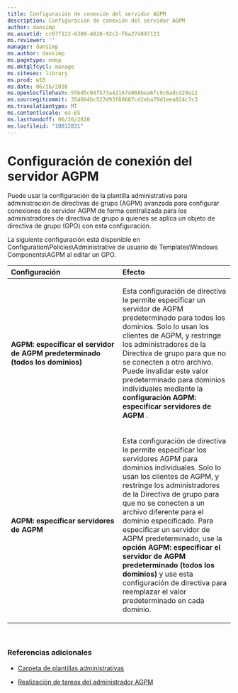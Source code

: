 ```yaml
---
title: Configuración de conexión del servidor AGPM
description: Configuración de conexión del servidor AGPM
author: dansimp
ms.assetid: cc67f122-6309-4820-92c2-f6a27d897123
ms.reviewer: ''
manager: dansimp
ms.author: dansimp
ms.pagetype: mdop
ms.mktglfcycl: manage
ms.sitesec: library
ms.prod: w10
ms.date: 06/16/2016
ms.openlocfilehash: 55bd5c04f573a421674068bea6fc9c6adcd29a12
ms.sourcegitcommit: 354664bc527d93f80687cd2eba70d1eea024c7c3
ms.translationtype: MT
ms.contentlocale: es-ES
ms.lasthandoff: 06/26/2020
ms.locfileid: "10812831"
---
```

# Configuración de conexión del servidor AGPM


Puede usar la configuración de la plantilla administrativa para administración de directivas de grupo (AGPM) avanzada para configurar conexiones de servidor AGPM de forma centralizada para los administradores de directiva de grupo a quienes se aplica un objeto de directiva de grupo (GPO) con esta configuración.

La siguiente configuración está disponible en Configuration\\Policies\\Administrative de usuario de Templates\\Windows Components\\AGPM al editar un GPO.

<table>
<colgroup>
<col width="50%" />
<col width="50%" />
</colgroup>
<thead>
<tr class="header">
<th align="left">Configuración</th>
<th align="left">Efecto</th>
</tr>
</thead>
<tbody>
<tr class="odd">
<td align="left"><p><strong>AGPM: especificar el servidor de AGPM predeterminado (todos los dominios)</strong></p></td>
<td align="left"><p>Esta configuración de directiva le permite especificar un servidor de AGPM predeterminado para todos los dominios. Solo lo usan los clientes de AGPM, y restringe los administradores de la Directiva de grupo para que no se conecten a otro archivo. Puede invalidar este valor predeterminado para dominios individuales mediante la <strong> configuración AGPM: especificar servidores de AGPM </strong> .</p></td>
</tr>
<tr class="even">
<td align="left"><p><strong>AGPM: especificar servidores de AGPM</strong></p></td>
<td align="left"><p>Esta configuración de directiva le permite especificar los servidores AGPM para dominios individuales. Solo lo usan los clientes de AGPM, y restringe los administradores de la Directiva de grupo para que no se conecten a un archivo diferente para el dominio especificado. Para especificar un servidor de AGPM predeterminado, use la <strong> opción AGPM: especificar el servidor de AGPM predeterminado (todos los dominios) </strong> y use esta configuración de directiva para reemplazar el valor predeterminado en cada dominio.</p></td>
</tr>
</tbody>
</table>

 

### Referencias adicionales

-   [Carpeta de plantillas administrativas](administrative-templates-folder-agpm40.md)

-   [Realización de tareas del administrador AGPM](performing-agpm-administrator-tasks-agpm40.md)

 

 






